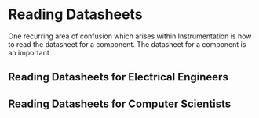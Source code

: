 # Reading Datasheets
One recurring area of confusion which arises within Instrumentation is how to read the datasheet for a component. The datasheet for a component is an important

## Reading Datasheets for Electrical Engineers


## Reading Datasheets for Computer Scientists
